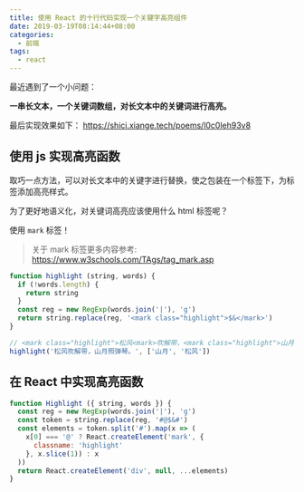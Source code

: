 ```yaml
---
title: 使用 React 的十行代码实现一个关键字高亮组件
date: 2019-03-19T08:14:44+08:00
categories:
  - 前端
tags:
  - react
---
```


最近遇到了一个小问题：

**一串长文本，一个关键词数组，对长文本中的关键词进行高亮。**

最后实现效果如下： <https://shici.xiange.tech/poems/l0c0leh93v8>

<!--more-->

## 使用 js 实现高亮函数

取巧一点方法，可以对长文本中的关键字进行替换，使之包装在一个标签下，为标签添加高亮样式。

为了更好地语义化，对关键词高亮应该使用什么 html 标签呢？

使用 `mark` 标签！

> 关于 mark 标签更多内容参考: https://www.w3schools.com/TAgs/tag_mark.asp

``` javascript
function highlight (string, words) {
  if (!words.length) {
    return string
  }
  const reg = new RegExp(words.join('|'), 'g')
  return string.replace(reg, '<mark class="highlight">$&</mark>')
}

// <mark class="highlight">松风<mark>吹解带，<mark class="highlight">山月<mark>照弹琴。
highlight('松风吹解带，山月照弹琴。', ['山月', '松风'])
```

## 在 React 中实现高亮函数

``` javascript
function Highlight ({ string, words }) {
  const reg = new RegExp(words.join('|'), 'g')
  const token = string.replace(reg, '#@$&#')
  const elements = token.split('#').map(x => (
    x[0] === '@' ? React.createElement('mark', {
      classname: 'highlight'
    }, x.slice(1)) : x
  ))
  return React.createElement('div', null, ...elements)
}
```
